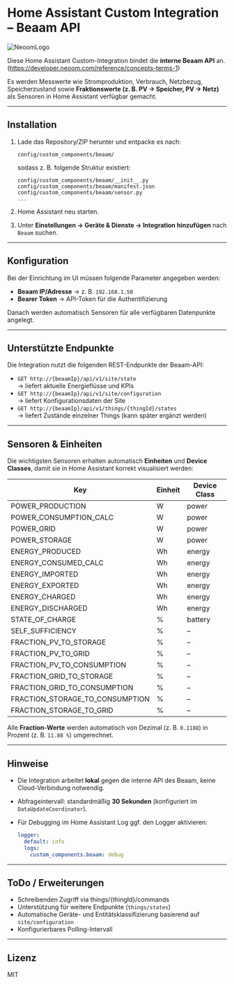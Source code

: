 # Home Assistant Custom Integration – Beaam API

![NeoomLogo](https://neoom.com/hubfs/01_neoom%20Website%20neu/Logos/RZ_neoom_Logo_Positiv_RGB.svg) 

Diese Home Assistant Custom-Integration bindet die **interne Beaam API** an.  (https://developer.neoom.com/reference/concepts-terms-1)

Es werden Messwerte wie Stromproduktion, Verbrauch, Netzbezug, Speicherzustand sowie **Fraktionswerte (z. B. PV → Speicher, PV → Netz)** als Sensoren in Home Assistant verfügbar gemacht.

---

## Installation

1. Lade das Repository/ZIP herunter und entpacke es nach:

   ```
   config/custom_components/beaam/
   ```

   sodass z. B. folgende Struktur existiert:

   ```
   config/custom_components/beaam/__init__.py
   config/custom_components/beaam/manifest.json
   config/custom_components/beaam/sensor.py
   ...
   ```

2. Home Assistant neu starten.

3. Unter **Einstellungen → Geräte & Dienste → Integration hinzufügen** nach `Beaam` suchen.

---

## Konfiguration

Bei der Einrichtung im UI müssen folgende Parameter angegeben werden:

- **Beaam IP/Adresse** → z. B. `192.168.1.50`
- **Bearer Token** → API-Token für die Authentifizierung

Danach werden automatisch Sensoren für alle verfügbaren Datenpunkte angelegt.

---

## Unterstützte Endpunkte

Die Integration nutzt die folgenden REST-Endpunkte der Beaam-API:

- `GET http://{beaamIp}/api/v1/site/state`  
  → liefert aktuelle Energieflüsse und KPIs
- `GET http://{beaamIp}/api/v1/site/configuration`  
  → liefert Konfigurationsdaten der Site
- `GET http://{beaamIp}/api/v1/things/{thingId}/states`  
  → liefert Zustände einzelner Things (kann später ergänzt werden)

---

## Sensoren & Einheiten

Die wichtigsten Sensoren erhalten automatisch **Einheiten** und **Device Classes**, damit sie in Home Assistant korrekt visualisiert werden:

| Key                             | Einheit | Device Class |
|---------------------------------|---------|--------------|
| POWER_PRODUCTION                | W       | power        |
| POWER_CONSUMPTION_CALC          | W       | power        |
| POWER_GRID                      | W       | power        |
| POWER_STORAGE                   | W       | power        |
| ENERGY_PRODUCED                 | Wh      | energy       |
| ENERGY_CONSUMED_CALC            | Wh      | energy       |
| ENERGY_IMPORTED                 | Wh      | energy       |
| ENERGY_EXPORTED                 | Wh      | energy       |
| ENERGY_CHARGED                  | Wh      | energy       |
| ENERGY_DISCHARGED               | Wh      | energy       |
| STATE_OF_CHARGE                 | %       | battery      |
| SELF_SUFFICIENCY                | %       | –            |
| FRACTION_PV_TO_STORAGE          | %       | –            |
| FRACTION_PV_TO_GRID             | %       | –            |
| FRACTION_PV_TO_CONSUMPTION      | %       | –            |
| FRACTION_GRID_TO_STORAGE        | %       | –            |
| FRACTION_GRID_TO_CONSUMPTION    | %       | –            |
| FRACTION_STORAGE_TO_CONSUMPTION | %       | –            |
| FRACTION_STORAGE_TO_GRID        | %       | –            |

Alle **Fraction-Werte** werden automatisch von Dezimal (z. B. `0.1188`) in Prozent (z. B. `11.88 %`) umgerechnet.

---

## Hinweise

- Die Integration arbeitet **lokal** gegen die interne API des Beaam, keine Cloud-Verbindung notwendig.
- Abfrageintervall: standardmäßig **30 Sekunden** (konfiguriert im `DataUpdateCoordinator`).
- Für Debugging im Home Assistant Log ggf. den Logger aktivieren:

  ```yaml
  logger:
    default: info
    logs:
      custom_components.beaam: debug
  ```

---

## ToDo / Erweiterungen

- Schreibenden Zugriff via things/{thingId}/commands
- Unterstützung für weitere Endpunkte (`things/states`)
- Automatische Geräte- und Entitätsklassifizierung basierend auf `site/configuration`
- Konfigurierbares Polling-Intervall

---

## Lizenz

MIT
